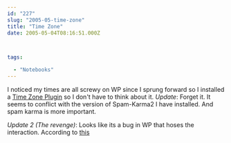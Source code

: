 ```yaml
---
id: "227"
slug: "2005-05-time-zone"
title: "Time Zone"
date: 2005-05-04T08:16:51.000Z



tags:

  - "Notebooks"
---
```

<div class="sqs-html-content">
  <p>I noticed my times are all screwy on WP since I sprung forward so I installed a <a href="http://kimmo.suominen.com/sw/timezone/">Time Zone Plugin</a> so I don't have to think about it.
<em>Update</em>: Forget it.  It seems to conflict with the version of Spam-Karma2 I have installed.  And spam karma is more important.</p>
<p><em>Update 2 (The revenge)</em>: Looks like its a bug in WP that hoses the interaction.  According to <a href="http://unknowngenius.com/blog/wordpress/spam-karma/dev/">this</a></p>
</div>

